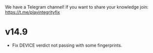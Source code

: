 We have a Telegram channel!
If you want to share your knowledge join:
https://t.me/playintegrityfix

# v14.9

- Fix DEVICE verdict not passing with some fingerprints.
